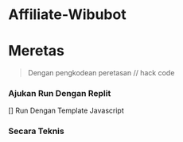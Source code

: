 # Affiliate-Wibubot

# Meretas
> Dengan pengkodean peretasan // hack code

<h3>Ajukan Run Dengan Replit</h3>
[] Run Dengan Template Javascript

<h3><copyright>Secara Teknis<copyright/></h3>

